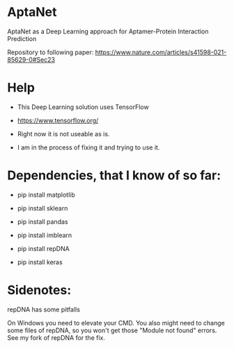 # AptaNet
AptaNet as a Deep Learning approach for Aptamer-Protein Interaction Prediction

Repository to following paper: https://www.nature.com/articles/s41598-021-85629-0#Sec23


Help 
===

- This Deep Learning solution uses TensorFlow
- https://www.tensorflow.org/


- Right now it is not useable as is. 
- I am in the process of fixing it and trying to use it.  



Dependencies, that I know of so far: 
===

- pip install matplotlib

- pip install sklearn

- pip install pandas

- pip install imblearn

- pip install repDNA

- pip install keras


Sidenotes: 
===
repDNA has some pitfalls

On Windows you need to elevate your CMD. 
You also might need to change some files of repDNA, so you won't get those "Module not found" errors. 
See my fork of repDNA for the fix. 
